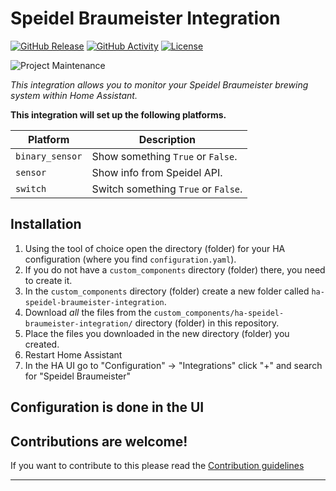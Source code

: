# Speidel Braumeister Integration

[![GitHub Release][releases-shield]][releases]
[![GitHub Activity][commits-shield]][commits]
[![License][license-shield]](LICENSE)

![Project Maintenance][maintenance-shield]

_This integration allows you to monitor your Speidel Braumeister brewing system within Home Assistant._

**This integration will set up the following platforms.**

Platform | Description
-- | --
`binary_sensor` | Show something `True` or `False`.
`sensor` | Show info from Speidel API.
`switch` | Switch something `True` or `False`.

## Installation

1. Using the tool of choice open the directory (folder) for your HA configuration (where you find `configuration.yaml`).
1. If you do not have a `custom_components` directory (folder) there, you need to create it.
1. In the `custom_components` directory (folder) create a new folder called `ha-speidel-braumeister-integration`.
1. Download _all_ the files from the `custom_components/ha-speidel-braumeister-integration/` directory (folder) in this repository.
1. Place the files you downloaded in the new directory (folder) you created.
1. Restart Home Assistant
1. In the HA UI go to "Configuration" -> "Integrations" click "+" and search for "Speidel Braumeister"

## Configuration is done in the UI

<!---->

## Contributions are welcome!

If you want to contribute to this please read the [Contribution guidelines](CONTRIBUTING.md)

***

[ha-speidel-braumeister-integration]: https://github.com/omphteliba/ha-speidel-braumeister-integration
[commits-shield]: https://img.shields.io/github/commit-activity/y/omphteliba/ha-speidel-braumeister-integration.svg?style=for-the-badge
[commits]: https://github.com/omphteliba/ha-speidel-braumeister-integration/commits/main/
[exampleimg]: example.png
[forum-shield]: https://img.shields.io/badge/community-forum-brightgreen.svg?style=for-the-badge
[forum]: https://community.home-assistant.io/
[license-shield]: https://img.shields.io/github/license/omphteliba/ha-speidel-braumeister-integration.svg?style=for-the-badge
[maintenance-shield]: https://img.shields.io/badge/maintainer-Oliver%20Hörold%20%40omphteliba-blue.svg?style=for-the-badge
[releases-shield]: https://img.shields.io/github/release/omphteliba/ha-speidel-braumeister-integration.svg?style=for-the-badge
[releases]: https://github.com/omphteliba/ha-speidel-braumeister-integration/releases
